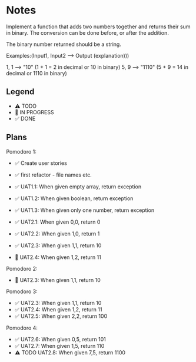 # Notes

Implement a function that adds two numbers together and returns their sum in binary. The conversion can be done before, or after the addition.

The binary number returned should be a string.

Examples:(Input1, Input2 --> Output (explanation)))

1, 1 --> "10" (1 + 1 = 2 in decimal or 10 in binary)
5, 9 --> "1110" (5 + 9 = 14 in decimal or 1110 in binary)

## Legend
- ⚠ TODO
- 🚧 IN PROGRESS
- ✅ DONE

## Plans

Pomodoro 1:
- ✅ Create user stories
- ✅ first refactor - file names etc. 
- ✅ UAT1.1: When given empty array, return exception
- ✅ UAT1.2: When given boolean, return exception
- ✅ UAT1.3: When given only one number, return exception

- ✅ UAT2.1: When given 0,0, return 0
- ✅ UAT2.2: When given 1,0, return 1
- ✅ UAT2.3: When given 1,1, return 10
- 🚧 UAT2.4: When given 1,2, return 11

Pomodoro 2:
- 🚧 UAT2.3: When given 1,1, return 10

Pomodoro 3:
- ✅ UAT2.3: When given 1,1, return 10
- ✅ UAT2.4: When given 1,2, return 11
- ✅ UAT2.5: When given 2,2, return 100

Pomodoro 4:
- ✅ UAT2.6: When given 0,5, return 101
- ✅ UAT2.7: When given 1,5, return 110
- ⚠ TODO UAT2.8: When given 7,5, return 1100

